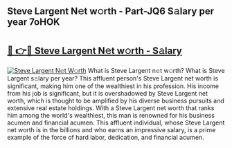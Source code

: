 ## Steve Largent N𝚎t w𝚘rth - Part-JQ6 S𝚊lary per year 7oHOK

# <h2><a href="http://gc3v84h.nevu.top/?p=Steve+Largent">🔗 👉🔴 Steve Largent N𝚎t w𝚘rth - S𝚊lary</a></h2>

[![Steve Largent N𝚎t W𝚘rth](https://i.imgur.com/Oavwk0R.jpeg)](http://gc3v84h.nevu.top/?p=Steve+Largent)
What is Steve Largent n𝚎t w𝚘rth? What is Steve Largent s𝚊lary per year?
This affluent person's Steve Largent net worth is significant, making him one of the wealthiest in his profession. His income from his job is significant, but it is overshadowed by Steve Largent net worth, which is thought to be amplified by his diverse business pursuits and extensive real estate holdings. With a Steve Largent net worth that ranks him among the world's wealthiest, this man is renowned for his business acumen and financial acumen. This affluent individual, whose Steve Largent net worth is in the billions and who earns an impressive salary, is a prime example of the force of hard labor, dedication, and financial acumen.
